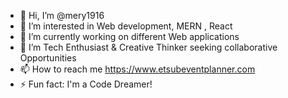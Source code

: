 - 👋 Hi, I’m @mery1916
- 👀 I’m interested in Web development, MERN , React
- 🌱 I’m currently working on different Web applications
- 💞️ I’m  Tech Enthusiast & Creative Thinker seeking collaborative Opportunities
- 📫 How to reach me https://www.etsubeventplanner.com
- ⚡ Fun fact: I'm a Code Dreamer!

<!---
mery1916/mery1916 is a ✨ special ✨ repository because its `README.md` (this file) appears on your GitHub profile.
You can click the Preview link to take a look at your changes.
--->
